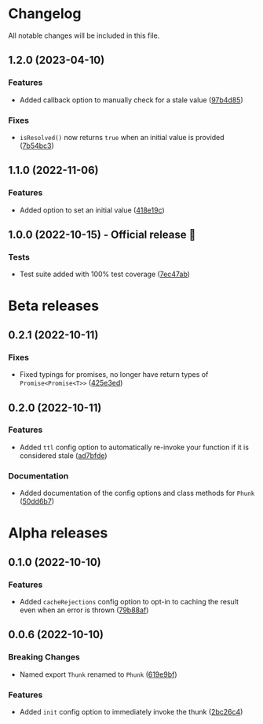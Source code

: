 # Changelog

All notable changes will be included in this file.

## 1.2.0 (2023-04-10)

### Features

* Added callback option to manually check for a stale value ([97b4d85](https://github.com/mupperton/phunky/commit/97b4d85307fc3d0985dc0c649ad0e717a47cf58a))

### Fixes

* `isResolved()` now returns `true` when an initial value is provided ([7b54bc3](https://github.com/mupperton/phunky/commit/7b54bc3f223936f4844720bd57865a37164bb823))

## 1.1.0 (2022-11-06)

### Features

* Added option to set an initial value ([418e19c](https://github.com/mupperton/phunky/commit/418e19cbe728d1c75ee25e2d7f1ed948e8720a06))

## 1.0.0 (2022-10-15) - Official release :rocket:

### Tests

* Test suite added with 100% test coverage ([7ec47ab](https://github.com/mupperton/phunky/commit/7ec47abc09b986aa28f5d7688bdedf494afb7514))

# Beta releases

## 0.2.1 (2022-10-11)

### Fixes

* Fixed typings for promises, no longer have return types of `Promise<Promise<T>>` ([425e3ed](https://github.com/mupperton/phunky/commit/425e3ed98d11f769a880b01f495b65fc1317081e))

## 0.2.0 (2022-10-11)

### Features

* Added `ttl` config option to automatically re-invoke your function if it is considered stale ([ad7bfde](https://github.com/mupperton/phunky/commit/ad7bfdeac306c87f4df692aed4e385e39d554618))

### Documentation

* Added documentation of the config options and class methods for `Phunk` ([50dd6b7](https://github.com/mupperton/phunky/commit/50dd6b784be3225b1067e7d89a856e621db7d707))

# Alpha releases

## 0.1.0 (2022-10-10)

### Features

* Added `cacheRejections` config option to opt-in to caching the result even when an error is thrown ([79b88af](https://github.com/mupperton/phunky/commit/79b88af9e9ca5c006f9b12233d88984194f17d03))

## 0.0.6 (2022-10-10)

### Breaking Changes

* Named export `Thunk` renamed to `Phunk` ([619e9bf](https://github.com/mupperton/phunky/commit/619e9bf1ba51fef5185813ba13e43bcc0081f7d1))

### Features

* Added `init` config option to immediately invoke the thunk ([2bc26c4](https://github.com/mupperton/phunky/commit/2bc26c48634c0cbdc344b422d71f57083e015d2c))
